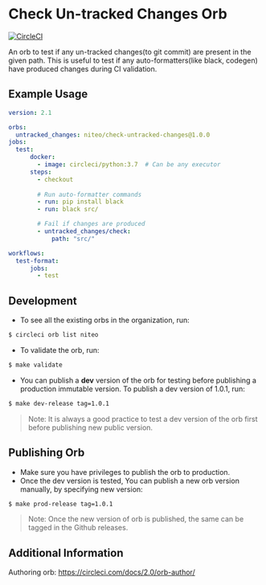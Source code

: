# Check Un-tracked Changes Orb
[![CircleCI](https://circleci.com/gh/niteoweb/check-untracked-changes/tree/master.svg?style=svg&circle-token=2a9cb57945337d7999f3f325ffdd0569795157bf)](https://circleci.com/gh/niteoweb/check-untracked-changes/tree/master)

An orb to test if any un-tracked changes(to git commit) are present in the given path.
This is useful to test if any auto-formatters(like black, codegen) have produced changes during CI validation. 


## Example Usage
```yml
version: 2.1

orbs:
  untracked_changes: niteo/check-untracked-changes@1.0.0
jobs:
  test:
      docker:
        - image: circleci/python:3.7  # Can be any executor
      steps:
        - checkout
        
        # Run auto-formatter commands
        - run: pip install black
        - run: black src/

        # Fail if changes are produced
        - untracked_changes/check:
            path: "src/"

workflows:
  test-format:
      jobs:
        - test
```


## Development

* To see all the existing orbs in the organization, run:
```bash
$ circleci orb list niteo
```

* To validate the orb, run:
```bash
$ make validate
```

* You can publish a **dev** version of the orb for testing before publishing a production immutable version. To publish a dev version of 1.0.1, run:
```bash
$ make dev-release tag=1.0.1
```

> Note: It is always a good practice to test a dev version of the orb first before publishing new public version.


## Publishing Orb

* Make sure you have privileges to publish the orb to production.
* Once the dev version is tested, You can publish a new orb version manually, by specifying new version:
```bash
$ make prod-release tag=1.0.1
```
> Note: Once the new version of orb is published, the same can be tagged in the Github releases.


## Additional Information
Authoring orb: https://circleci.com/docs/2.0/orb-author/
